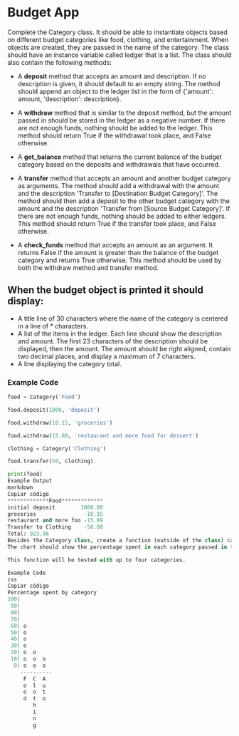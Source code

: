 # Budget App

Complete the Category class. It should be able to instantiate objects based on different budget categories like food, clothing, and entertainment. When objects are created, they are passed in the name of the category. The class should have an instance variable called ledger that is a list. The class should also contain the following methods:

- A **deposit** method that accepts an amount and description. If no description is given, it should default to an empty string. The method should append an object to the ledger list in the form of {'amount': amount, 'description': description}.

- A **withdraw** method that is similar to the deposit method, but the amount passed in should be stored in the ledger as a negative number. If there are not enough funds, nothing should be added to the ledger. This method should return True if the withdrawal took place, and False otherwise.

- A **get_balance** method that returns the current balance of the budget category based on the deposits and withdrawals that have occurred.

- A **transfer** method that accepts an amount and another budget category as arguments. The method should add a withdrawal with the amount and the description 'Transfer to [Destination Budget Category]'. The method should then add a deposit to the other budget category with the amount and the description 'Transfer from [Source Budget Category]'. If there are not enough funds, nothing should be added to either ledgers. This method should return True if the transfer took place, and False otherwise.

- A **check_funds** method that accepts an amount as an argument. It returns False if the amount is greater than the balance of the budget category and returns True otherwise. This method should be used by both the withdraw method and transfer method.

## When the budget object is printed it should display:

- A title line of 30 characters where the name of the category is centered in a line of * characters.
- A list of the items in the ledger. Each line should show the description and amount. The first 23 characters of the description should be displayed, then the amount. The amount should be right aligned, contain two decimal places, and display a maximum of 7 characters.
- A line displaying the category total.

### Example Code

```python
food = Category('Food')

food.deposit(1000, 'deposit')

food.withdraw(10.15, 'groceries')

food.withdraw(15.89, 'restaurant and more food for dessert')

clothing = Category('Clothing')

food.transfer(50, clothing)

print(food)
Example Output
markdown
Copiar código
*************Food*************
initial deposit        1000.00
groceries               -10.15
restaurant and more foo -15.89
Transfer to Clothing    -50.00
Total: 923.96
Besides the Category class, create a function (outside of the class) called create_spend_chart that takes a list of categories as an argument. It should return a string that is a bar chart.
The chart should show the percentage spent in each category passed in to the function. The percentage spent should be calculated only with withdrawals and not with deposits. Down the left side of the chart should be labels 0 - 100. The 'bars' in the bar chart should be made out of the 'o' character. The height of each bar should be rounded down to the nearest 10. The horizontal line below the bars should go two spaces past the final bar. Each category name should be written vertically below the bar. Ther...

This function will be tested with up to four categories.

Example Code
css
Copiar código
Percentage spent by category
100|         
 90|         
 80|         
 70|         
 60| o       
 50| o       
 40| o       
 30| o       
 20| o  o    
 10| o  o  o 
  0| o  o  o 
    ----------
     F  C  A  
     o  l  u  
     o  o  t  
     d  t  o  
        h     
        i     
        n     
        g     
